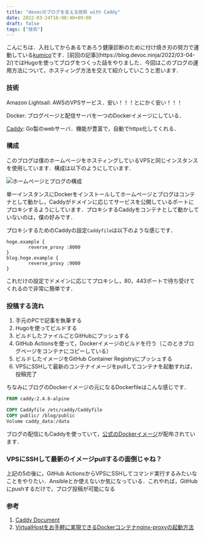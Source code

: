 ```yaml
---
title: "devocのブログを支える技術 with Caddy"
date: 2022-03-24T16:08:40+09:00
draft: false
tags: ["技術"]
---
```


こんにちは．入社してからあるであろう健康診断のために付け焼き刃の努力で運動している[kumico](https://twitter.com/devoc_)です．[前回の記事](https://blog.devoc.ninja/2022/03-04-2/)ではHugoを使ってブログをつくった話をやりました．今回はこのブログの運用方法について，ホスティング方法を交えて紹介していこうと思います．

### 技術
Amazon Lightsail: AWSのVPSサービス．安い！！！とにかく安い！！！

Docker: ブログページと配信サーバを一つのDockerイメージにしている．

[Caddy](https://caddyserver.com/): Go製のwebサーバ．機能が豊富で，自動でhttps化してくれる．

### 構成
このブログは僕のホームページをホスティングしているVPSと同じインスタンスを使用しています．構成は以下のようにしています．

![ホームページとブログの構成](https://pub-41b0c551595f4718a77aa525117fc030.r2.dev/homepage-blog-conf.PNG)

単一インスタンスにDockerをインストールしてホームページとブログはコンテナとして動かし，Caddyがドメインに応じてサービスを公開しているポートにプロキシするようにしています．プロキシするCaddyをコンテナとして動かしていないのは，僕の好みです．

プロキシするためのCaddyの設定`Caddyfile`は以下のような感じです．
```Caddyfile
hoge.example {
        reverse_proxy :8000
}
blog.hoge.example {
        reverse_proxy :9000
}
```
これだけの設定でドメインに応じてプロキシし，80，443ポートで待ち受けてくれるので非常に簡単です．

### 投稿する流れ
1. 手元のPCで記事を執筆する
1. Hugoを使ってビルドする
1. ビルドしたファイルごとGitHubにプッシュする
1. GitHub Actionsを使って，Dockerイメージのビルドを行う（このときブログページをコンテナにコピーしている）
1. ビルドしたイメージをGitHub Container Registryにプッシュする
1. VPSにSSHして最新のコンテナイメージをpullしてコンテナを起動すれば，投稿完了

ちなみにブログのDockerイメージの元になるDockerfileはこんな感じです．
```Dockerfile
FROM caddy:2.4.6-alpine

COPY Caddyfile /etc/caddy/Caddyfile
COPY public/ /blog/public
Volume caddy_data:/data
```
ブログの配信にもCaddyを使っていて，[公式のDockerイメージ](https://hub.docker.com/_/caddy?tab=description)が配布されています．

### VPSにSSHして最新のイメージpullするの面倒じゃね？
上記の5の後に，GitHub ActionsからVPSにSSHしてコマンド実行するみたいなことをやりたい．Ansibleとか使えないか気になっている．これやれば，GitHubにpushするだけで，ブログ投稿が可能になる

### 参考
1. [Caddy Document](https://caddyserver.com/docs/)
1. [VirtualHostをお手軽に実現できるDockerコンテナnginx-proxyの起動方法](https://suin.io/531)
